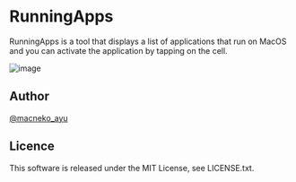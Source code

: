 # RunningApps
RunningApps is a tool that displays a list of applications that run on MacOS and you can activate the application by tapping on the cell.

![image](https://user-images.githubusercontent.com/5406126/35367717-39eca04e-01c3-11e8-847e-c57f21cf2f54.png)

## Author

[@macneko_ayu](https://twitter.com/macneko_ayu)

## Licence

This software is released under the MIT License, see LICENSE.txt.

